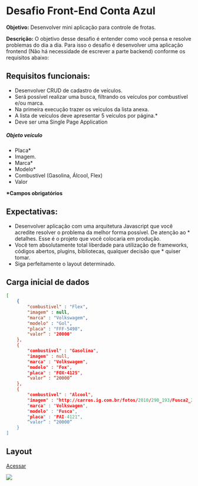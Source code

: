 # Desafio Front-End Conta Azul

**Objetivo:** ​Desenvolver mini aplicação para controle de frotas.

**Descrição:** ​O objetivo desse desafio é entender como você pensa e resolve problemas do dia a dia. Para isso o desafio é desenvolver uma aplicação frontend (Não há necessidade de escrever a parte backend) conforme os requisitos abaixo:

## Requisitos funcionais:
* Desenvolver CRUD de cadastro de veículos.
* Será possível realizar uma busca, filtrando os veículos por combustível e/ou marca.
* Na primeira execução trazer os veiculos da lista anexa.
* A lista de veículos deve apresentar 5 veículos por página.*
* Deve ser uma Single Page Application

##### Objeto veículo

* Placa*
* Imagem.
* Marca*
* Modelo*
* Combustível (Gasolina, Álcool, Flex)
* Valor

__*Campos obrigatórios__

## Expectativas:

* Desenvolver aplicação com uma arquitetura Javascript que você acredite resolver o problema da melhor forma possível. De atenção ao * detalhes. Esse é o projeto que você colocaria em produção.
* Você tem absolutamente total liberdade para utilização de frameworks, códigos abertos, plugins, bibliotecas, qualquer decisão que * quiser tomar.
* Siga perfeitamente o layout determinado.


## Carga inicial de dados

```json
[ 
    { 
        "combustivel" : "Flex",
        "imagem" : null,
        "marca" : "Volkswagem",
        "modelo" : "Gol",
        "placa" : "FFF-5498",
        "valor” : "20000"
    },
    { 
        "combustivel" : "Gasolina",
        "imagem" : null,
        "marca" : "Volkswagem",
        "modelo" : "Fox",            
        "placa" : "FOX-4125",
        “valor” : “20000”
    },
    { 
        "combustivel" : "Alcool",
        "imagem" : "http://carros.ig.com.br/fotos/2010/290_193/Fusca2_290_193.jpg",
        "marca" : "Volkswagen",
        "modelo" : "Fusca",
        "placa" : "PAI-4121",
        “valor” : “20000”
    }
]
```

## Layout

[Acessar](https://invis.io/2H4MRFUKT)

![](https://contaazul.invisionapp.com/share/2H4MRFUKT#/screens/109741373)
